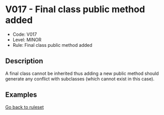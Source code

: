 # V017 - Final class public method added

* Code: V017
* Level: MINOR
* Rule: Final class public method added

## Description

A final class cannot be inherited thus adding a new public method should generate any conflict with subclasses (which cannot exist in this case).

## Examples

[Go back to ruleset](../README.md)